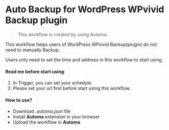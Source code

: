 # Auto Backup for WordPress WPvivid Backup plugin

> This workflow is created by using Automa.

This workflow helps users of WordPress WPvivid Backup(plugin) do not need to manually Backup. 

Users only need to set the time and address in this workflow to start using.

#### Read me before start using 
1. In Trigger, you can set your schedule.
1. Please set your url first before start using this workflow.

#### How to use?
- Download *.automa.json* file
- Install **Automa** extension in your browser
- Upload the workflow in **Automa**
